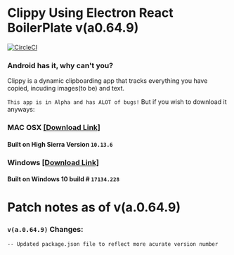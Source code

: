 # Clippy Using Electron React BoilerPlate v(a0.64.9)

[![CircleCI](https://circleci.com/gh/Jarmahent/Clippy.svg?style=svg)](https://circleci.com/gh/Jarmahent/Clippy)

### Android has it, why can't you?

Clippy is a dynamic clipboarding app that tracks everything you have copied, incuding images(to be) and text.

`This app is in Alpha and has ALOT of bugs!`
But if you wish to download it anyways:

### MAC OSX [[Download Link]](https://www.dropbox.com/s/dxw0o0t8mix8kml/Clippy-0.64.9-mac.zip?dl=0)

#### Built on High Sierra Version `10.13.6`

### Windows [[Download Link]](https://www.dropbox.com/s/mdz3a8r0hc020u8/Clippy%200.64.9.zip?dl=0)

#### Built on Windows 10 build # `17134.228` 

# Patch notes as of v(a.0.64.9)


### `v(a.0.64.9)` Changes:

`-- Updated package.json file to reflect more acurate version number`
